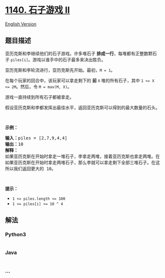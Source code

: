 # [1140. 石子游戏 II](https://leetcode-cn.com/problems/stone-game-ii)

[English Version](https://github.com/yanglr/leetcode-ac/blob/master/assets/1100-1199/1140.Stone%20Game%20II/README_EN.md)

## 题目描述

<!-- 这里写题目描述 -->

<p>亚历克斯和李继续他们的石子游戏。许多堆石子&nbsp;<strong>排成一行</strong>，每堆都有正整数颗石子&nbsp;<code>piles[i]</code>。游戏以谁手中的石子最多来决出胜负。</p>

<p>亚历克斯和李轮流进行，亚历克斯先开始。最初，<code>M = 1</code>。</p>

<p>在每个玩家的回合中，该玩家可以拿走剩下的&nbsp;<strong>前</strong>&nbsp;<code>X</code>&nbsp;堆的所有石子，其中&nbsp;<code>1 &lt;= X &lt;= 2M</code>。然后，令&nbsp;<code>M = max(M, X)</code>。</p>

<p>游戏一直持续到所有石子都被拿走。</p>

<p>假设亚历克斯和李都发挥出最佳水平，返回亚历克斯可以得到的最大数量的石头。</p>

<p>&nbsp;</p>

<p><strong>示例：</strong></p>

<pre><strong>输入：</strong>piles = [2,7,9,4,4]
<strong>输出：</strong>10
<strong>解释：
</strong>如果亚历克斯在开始时拿走一堆石子，李拿走两堆，接着亚历克斯也拿走两堆。在这种情况下，亚历克斯可以拿到 2 + 4 + 4 = 10 颗石子。 
如果亚历克斯在开始时拿走两堆石子，那么李就可以拿走剩下全部三堆石子。在这种情况下，亚历克斯可以拿到 2 + 7 = 9 颗石子。
所以我们返回更大的 10。 
</pre>

<p>&nbsp;</p>

<p><strong>提示：</strong></p>

<ul>
	<li><code>1 &lt;= piles.length &lt;= 100</code></li>
	<li><code>1 &lt;= piles[i]&nbsp;&lt;= 10 ^ 4</code></li>
</ul>


## 解法

<!-- 这里可写通用的实现逻辑 -->

<!-- tabs:start -->

### **Python3**

<!-- 这里可写当前语言的特殊实现逻辑 -->

```python

```

### **Java**

<!-- 这里可写当前语言的特殊实现逻辑 -->

```java

```

### **...**

```

```

<!-- tabs:end -->
